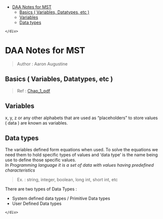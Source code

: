 <!DOCTYPE html>
<html>

<head>
  <meta charset="utf-8">
  <meta name="viewport" content="width=device-width, initial-scale=1.0">
  <title>DAA_Notes</title>
  <link rel="stylesheet" href="https://stackedit.io/style.css" />
</head>

<body class="stackedit">
  <div class="stackedit__left">
    <div class="stackedit__toc">
      
<ul>
<li><a href="#daa-notes-for-mst">DAA Notes for MST</a>
<ul>
<li><a href="#basics--variables-datatypes-etc-">Basics ( Variables, Datatypes, etc )</a></li>
<li><a href="#variables">Variables</a></li>
<li><a href="#data-types">Data types</a></li>
</ul>
</li>
</ul>

    </div>
  </div>
  <div class="stackedit__right">
    <div class="stackedit__html">
      <h1 id="daa-notes-for-mst">DAA Notes for MST</h1>
<blockquote>
<p>Author : Aaron Augustine</p>
</blockquote>
<h2 id="basics--variables-datatypes-etc-">Basics ( Variables, Datatypes, etc )</h2>
<blockquote>
<p>Ref : <a href="https://classroom.google.com/c/NjU3MzUwMzg0NDgy/m/NjU4Mjc0MDkzNDYx/details">Chap_1_pdf</a></p>
</blockquote>
<h2 id="variables">Variables</h2>
<p>x, y, z or any other alphabets that are used as “placeholders” to store values ( data ) are known as variables.</p>
<h2 id="data-types">Data types</h2>
<p>The variables defined form equations when used. To solve the equations we need them to hold specific types of values and ‘data type’ is the name being use to define those specific values.<br>
<em>In Programming language it is a set of data with values having predefined characteristics</em></p>
<blockquote>
<p>Ex. : string, integer, boolean, long int, short int, etc</p>
</blockquote>
<p>There are two types of Data Types :</p>
<ul>
<li>System defined data types / Primitive Data types</li>
<li>User Defined Data types</li>
</ul>

    </div>
  </div>
</body>

</html>
